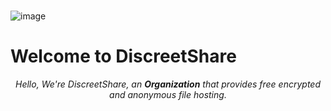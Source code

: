 
<br> ![image](https://github.com/DiscreetShare/.github/assets/67888122/d59cb3f2-8ffa-4926-929b-3f1ad168df87)
  
  
# Welcome to DiscreetShare

<p align="center">  
    <em>  
        Hello, We're DiscreetShare, an <b>Organization</b> that provides free encrypted and anonymous file hosting.  
    </em>  
</p>  
